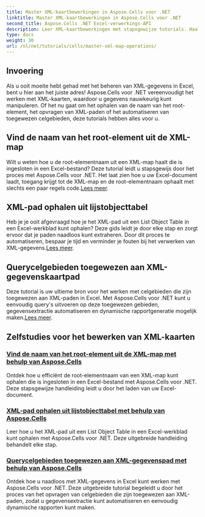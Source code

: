 ```yaml
---
title: Master XML-kaartbewerkingen in Aspose.Cells voor .NET
linktitle: Master XML-kaartbewerkingen in Aspose.Cells voor .NET
second_title: Aspose.Cells .NET Excel-verwerkings-API
description: Leer XML-kaartbewerkingen met stapsgewijze tutorials. Haal root-elementen op, vraag XML-paden op en breng celgebieden in Excel-bestanden eenvoudig in kaart.
type: docs
weight: 30
url: /nl/net/tutorials/cells/master-xml-map-operations/
---
```

## Invoering

Als u ooit moeite hebt gehad met het beheren van XML-gegevens in Excel, bent u hier aan het juiste adres! Aspose.Cells voor .NET vereenvoudigt het werken met XML-kaarten, waardoor u gegevens nauwkeurig kunt manipuleren. Of het nu gaat om het ophalen van de naam van het root-element, het opvragen van XML-paden of het automatiseren van toegewezen celgebieden, deze tutorials hebben alles voor u.

## Vind de naam van het root-element uit de XML-map  
 Wilt u weten hoe u de root-elementnaam uit een XML-map haalt die is ingesloten in een Excel-bestand? Deze tutorial leidt u stapsgewijs door het proces met Aspose.Cells voor .NET. Het laat zien hoe u uw Excel-document laadt, toegang krijgt tot de XML-map en de root-elementnaam ophaalt met slechts een paar regels code.[Lees meer](./find-root-element-name-from-xml-map/).

## XML-pad ophalen uit lijstobjecttabel  
 Heb je je ooit afgevraagd hoe je het XML-pad uit een List Object Table in een Excel-werkblad kunt ophalen? Deze gids leidt je door elke stap en zorgt ervoor dat je paden naadloos kunt extraheren. Door dit proces te automatiseren, bespaar je tijd en verminder je fouten bij het verwerken van XML-gegevens.[Lees meer](./retrieve-xml-path-from-list-object-table/).

## Querycelgebieden toegewezen aan XML-gegevenskaartpad  
 Deze tutorial is uw ultieme bron voor het werken met celgebieden die zijn toegewezen aan XML-paden in Excel. Met Aspose.Cells voor .NET kunt u eenvoudig query's uitvoeren op deze toegewezen gebieden, gegevensextractie automatiseren en dynamische rapportgeneratie mogelijk maken.[Lees meer](./query-cell-areas-mapped-to-xml-data-map-path/).

## Zelfstudies voor het bewerken van XML-kaarten
### [Vind de naam van het root-element uit de XML-map met behulp van Aspose.Cells](./find-root-element-name-from-xml-map/)
Ontdek hoe u efficiënt de root-elementnaam van een XML-map kunt ophalen die is ingesloten in een Excel-bestand met Aspose.Cells voor .NET. Deze stapsgewijze handleiding leidt u door het laden van uw Excel-document.
### [XML-pad ophalen uit lijstobjecttabel met behulp van Aspose.Cells](./retrieve-xml-path-from-list-object-table/)
Leer hoe u het XML-pad uit een List Object Table in een Excel-werkblad kunt ophalen met Aspose.Cells voor .NET. Deze uitgebreide handleiding behandelt elke stap.
### [Querycelgebieden toegewezen aan XML-gegevenspad met behulp van Aspose.Cells](./query-cell-areas-mapped-to-xml-data-map-path/)
Ontdek hoe u naadloos met XML-gegevens in Excel kunt werken met Aspose.Cells voor .NET. Deze uitgebreide tutorial begeleidt u door het proces van het opvragen van celgebieden die zijn toegewezen aan XML-paden, zodat u gegevensextractie kunt automatiseren en eenvoudig dynamische rapporten kunt maken.